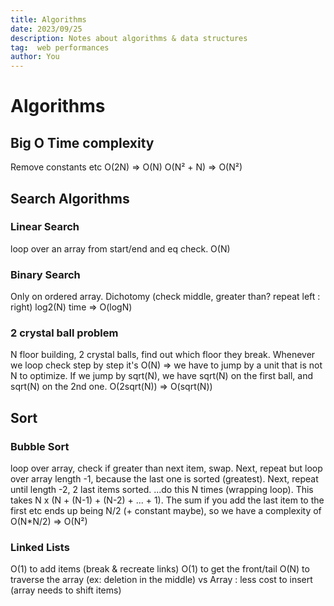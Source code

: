 ```yaml
---
title: Algorithms
date: 2023/09/25
description: Notes about algorithms & data structures
tag:  web performances
author: You
---
```


# Algorithms

## Big O Time complexity

Remove constants etc
O(2N) => O(N)
O(N² + N) => O(N²)

## Search Algorithms

### Linear Search

loop over an array from start/end and eq check. O(N)

### Binary Search

Only on ordered array.
Dichotomy (check middle, greater than? repeat left : right)
log2(N) time => O(logN)

### 2 crystal ball problem
N floor building, 2 crystal balls, find out which floor they break.
Whenever we loop check step by step it's O(N) => we have to jump by a unit that is not N to optimize.
If we jump by sqrt(N), we have sqrt(N) on the first ball, and sqrt(N) on the 2nd one. O(2sqrt(N)) => O(sqrt(N))

## Sort

### Bubble Sort

loop over array, check if greater than next item, swap.
Next, repeat but loop over array length -1, because the last one is sorted (greatest).
Next, repeat until length -2, 2 last items sorted.
...do this N times (wrapping loop).
This takes N x (N + (N-1) + (N-2) + ... + 1).
The sum if you add the last item to the first etc ends up being N/2 (+ constant maybe), so we have a complexity of O(N*N/2) => O(N²)

### Linked Lists
O(1) to add items (break & recreate links)
O(1) to get the front/tail
O(N) to traverse the array (ex: deletion in the middle)
vs Array : less cost to insert (array needs to shift items)